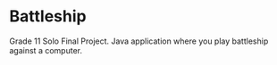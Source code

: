 # Battleship

Grade 11 Solo Final Project. Java application where you play battleship against a computer.
